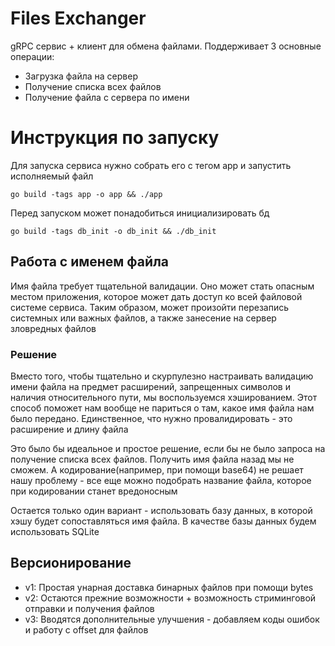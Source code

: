 # Files Exchanger
gRPC сервис + клиент для обмена файлами. Поддерживает 3 основные операции:
- Загрузка файла на сервер
- Получение списка всех файлов
- Получение файла с сервера по имени

# Инструкция по запуску
Для запуска сервиса нужно собрать его с тегом app и запустить исполняемый файл
```
go build -tags app -o app && ./app
```

Перед запуском может понадобиться инициализировать бд
```
go build -tags db_init -o db_init && ./db_init
```

## Работа с именем файла
Имя файла требует тщательной валидации. Оно может стать опасным местом приложения, которое может дать доступ ко всей файловой системе сервиса. Таким образом, может произойти перезапись системных или важных файлов, а также занесение на сервер зловредных файлов
### Решение
Вместо того, чтобы тщательно и скурпулезно настраивать валидацию имени файла на предмет расширений, запрещенных символов и наличия относительного пути, мы воспользуемся хэшированием. Этот способ поможет нам вообще не париться о там, какое имя файла нам было передано. Единственное, что нужно провалидировать - это расширение и длину файла

Это было бы идеальное и простое решение, если бы не было запроса на получение списка всех файлов. Получить имя файла назад мы не сможем. А кодирование(например, при помощи base64) не решает нашу проблему - все еще можно подобрать название файла, которое при кодировании станет вредоносным

Остается только один вариант - использовать базу данных, в которой хэшу будет сопоставляться имя файла. В качестве базы данных будем использовать SQLite

## Версионирование
- v1: Простая унарная доставка бинарных файлов при помощи bytes
- v2: Остаются прежние возможности + возможность стриминговой отправки и получения файлов
- v3: Вводятся дополнительные улучшения - добавляем коды ошибок и работу с offset для файлов 
